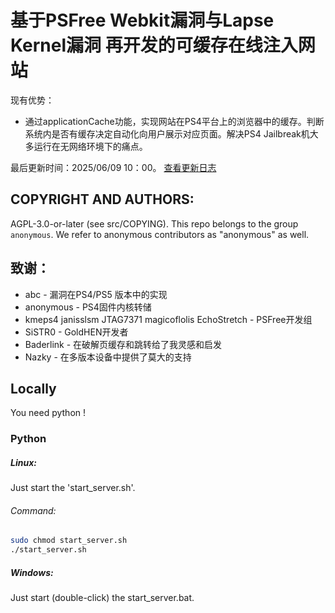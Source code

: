 # 基于PSFree Webkit漏洞与Lapse Kernel漏洞 再开发的可缓存在线注入网站
现有优势：

* 通过applicationCache功能，实现网站在PS4平台上的浏览器中的缓存。判断系统内是否有缓存决定自动化向用户展示对应页面。解决PS4 Jailbreak机大多运行在无网络环境下的痛点。

最后更新时间：2025/06/09 10：00。
[查看更新日志](./CHANGELOG.md)

## COPYRIGHT AND AUTHORS:

AGPL-3.0-or-later (see src/COPYING). This repo belongs to the group
`anonymous`. We refer to anonymous contributors as "anonymous" as well.

## 致谢：

* abc - 漏洞在PS4/PS5 版本中的实现
* anonymous - PS4固件内核转储
* kmeps4 janisslsm JTAG7371 magicoflolis EchoStretch - PSFree开发组
* SiSTR0 - GoldHEN开发者
* Baderlink - 在破解页缓存和跳转给了我灵感和启发
* Nazky - 在多版本设备中提供了莫大的支持
  
## Locally

You need python !

### Python
##### Linux:
Just start the 'start_server.sh'.

###### Command:
```bash
sudo chmod start_server.sh
./start_server.sh
```
##### Windows:
Just start (double-click) the start_server.bat.
